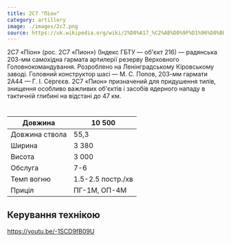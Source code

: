 ```yaml
---
title: 2С7 "Піон"
category: artillery
image: ./images/2c7.png
source: https://uk.wikipedia.org/wiki/2%D0%A17_%C2%AB%D0%9F%D1%96%D0%BE%D0%BD%C2%BB
---
```


2С7 «Піон» (рос. 2С7 «Пион») (Індекс ГБТУ — об'єкт 216) — радянська 203-мм самохідна гармата артилерії резерву Верховного Головнокомандування. Розроблено на Ленінградському Кіровському заводі. Головний конструктор шасі — М. С. Попов, 203-мм гармати 2А44 — Г. І. Сергєєв. 2С7 «Пион» призначений для придушення тилів, знищення особливо важливих об'єктів і засобів ядерного нападу в тактичній глибині на відстані до 47 км. 

#
Довжина |	10 500
------|------
Довжина ствола | 	55,3
Ширина |	3 380
Висота |	3 000
Обслуга |	7-6
Темп вогню |	1.5-2.5 постр./хв
Приціл |	ПГ-1М, ОП-4М

## Керування технікою

https://youtu.be/-1SCD9fB09U